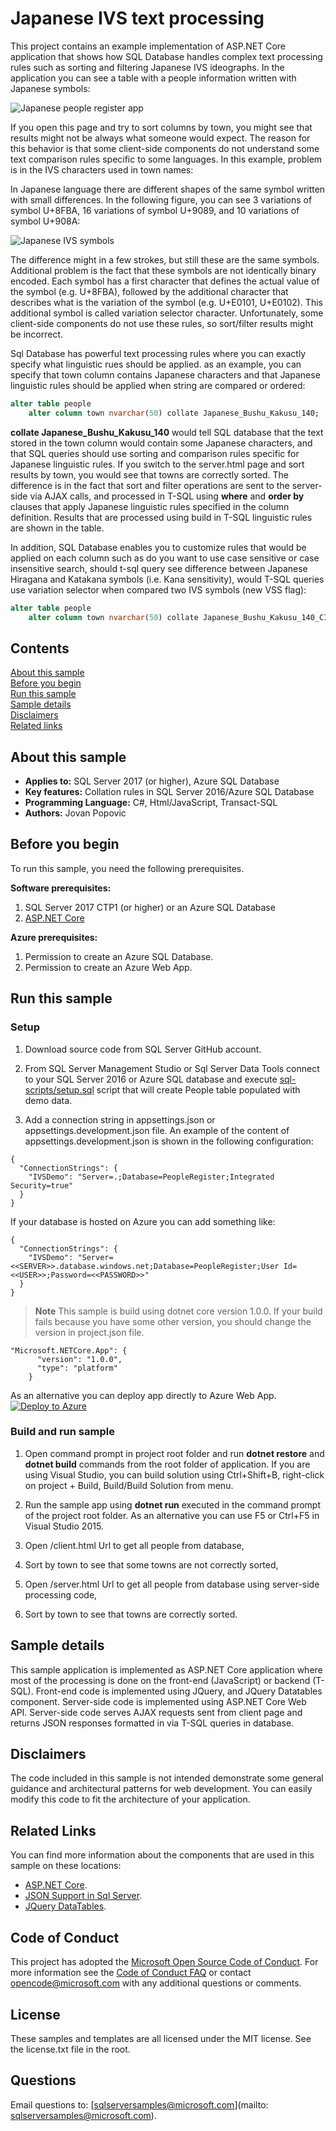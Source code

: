 # Japanese IVS text processing

This project contains an example implementation of ASP.NET Core application that shows how SQL Database handles complex text processing rules such as sorting and filtering Japanese IVS ideographs. In the application you can see a table with a people information written with Japanese symbols:

![Japanese people register app](../../../media/demos/ivs-people-register-app.PNG)

If you open this page and try to sort columns by town, you might see that results might not be always what someone would expect. The reason for this behavior is that some client-side components do not understand some text comparison rules specific to some languages. In this example, problem is in the IVS characters used in town names:

In Japanese language there are different shapes of the same symbol written with small differences. In the following figure, you can see 3 variations of symbol U+8FBA, 16 variations of symbol U+9089, and 10 variations of symbol U+908A: 

![Japanese IVS symbols](../../../media/demos/ivs-symbols.png)

The difference might in a few strokes, but still these are the same symbols. Additional problem is the fact that these symbols are not identically binary encoded. Each symbol has a first character that defines the actual value of the symbol (e.g. U+8FBA), followed by the additional character that describes what is the variation of the symbol (e.g. U+E0101, U+E0102). This additional symbol is called variation selector character.
Unfortunately, some client-side components do not use these rules, so sort/filter results might be incorrect.

Sql Database has powerful text processing rules where you can exactly specify what linguistic rues should be applied. as an example, you can specify that town column contains Japanese characters and that Japanese linguistic rules should be applied when string are compared or ordered:

```sql
alter table people
	alter column town nvarchar(50) collate Japanese_Bushu_Kakusu_140;
```

**collate Japanese_Bushu_Kakusu_140** would tell SQL database that the text stored in the town column would contain some Japanese characters, and that SQL queries should use sorting and comparison rules specific for Japanese linguistic rules.
If you switch to the server.html page and sort results by town, you would see that towns are correctly sorted. The difference is in the fact that sort and filter operations are sent to the server-side via AJAX calls, and processed in T-SQL using **where** and **order by** clauses that apply Japanese linguistic rules specified in the column definition. Results that are processed using build in T-SQL linguistic rules are shown in the table.

In addition, SQL Database enables you to customize rules that would be applied on each column such as do you want to use case sensitive or case insensitive search, should t-sql query see difference between Japanese Hiragana and Katakana symbols (i.e. Kana sensitivity), would T-SQL queries use variation selector when compared two IVS symbols (new VSS flag):

```sql
alter table people
	alter column town nvarchar(50) collate Japanese_Bushu_Kakusu_140_CI_AI_KS_WS_VSS;
```

## Contents

[About this sample](#about-this-sample)<br/>
[Before you begin](#before-you-begin)<br/>
[Run this sample](#run-this-sample)<br/>
[Sample details](#sample-details)<br/>
[Disclaimers](#disclaimers)<br/>
[Related links](#related-links)<br/>

<a name=about-this-sample></a>

## About this sample

- **Applies to:** SQL Server 2017 (or higher), Azure SQL Database
- **Key features:** Collation rules in SQL Server 2016/Azure SQL Database
- **Programming Language:** C#, Html/JavaScript, Transact-SQL
- **Authors:** Jovan Popovic

<a name=before-you-begin></a>

## Before you begin

To run this sample, you need the following prerequisites.

**Software prerequisites:**

1. SQL Server 2017 CTP1 (or higher) or an Azure SQL Database
2. [ASP.NET Core](https://www.microsoft.com/net/core#windowscmd)

**Azure prerequisites:**

1. Permission to create an Azure SQL Database.
1. Permission to create an Azure Web App.

<a name=run-this-sample></a>

## Run this sample

### Setup

1. Download source code from SQL Server GitHub account.

2. From SQL Server Management Studio or Sql Server Data Tools connect to your SQL Server 2016 or Azure SQL database and execute [sql-scripts/setup.sql](sql-scripts/setup.sql) script that will create People table populated with demo data.

3. Add a connection string in appsettings.json or appsettings.development.json file. An example of the content of appsettings.development.json is shown in the following configuration:

```
{
  "ConnectionStrings": {
    "IVSDemo": "Server=.;Database=PeopleRegister;Integrated Security=true"
  }
}
```

If your database is hosted on Azure you can add something like:
```
{
  "ConnectionStrings": {
    "IVSDemo": "Server=<<SERVER>>.database.windows.net;Database=PeopleRegister;User Id=<<USER>>;Password=<<PASSWORD>>"
  }
}
```

>**Note**
> This sample is build using dotnet core version 1.0.0. If your build fails because you have some other version, you should change the version in project.json file.
```
"Microsoft.NETCore.App": {
      "version": "1.0.0",
      "type": "platform"
    }
```
As an alternative you can deploy app directly to Azure Web App.
[![Deploy to Azure](http://azuredeploy.net/deploybutton.png)](https://azuredeploy.net/)

### Build and run sample

1. Open command prompt in project root folder and run **dotnet restore** and **dotnet build** commands from the root folder of application. If you are using Visual Studio, you can build solution using Ctrl+Shift+B, right-click on project + Build, Build/Build Solution from menu. 

2. Run the sample app using **dotnet run** executed in the command prompt of the project root folder. As an alternative you can use F5 or Ctrl+F5 in Visual Studio 2015.  
  1. Open /client.html Url to get all people from database,
  2. Sort by town to see that some towns are not correctly sorted,
  3. Open /server.html Url to get all people from database using server-side processing code,
  2. Sort by town to see that towns are correctly sorted.

<a name=sample-details></a>

## Sample details

This sample application is implemented as ASP.NET Core application where most of the processing is done on the front-end (JavaScript) or backend (T-SQL).
Front-end code is implemented using JQuery, and JQuery Datatables component.
Server-side code is implemented using ASP.NET Core Web API. Server-side code serves AJAX requests sent from client page and returns JSON responses formatted in via T-SQL queries in database.

<a name=disclaimers></a>

## Disclaimers
The code included in this sample is not intended demonstrate some general guidance and architectural patterns for web development.
You can easily modify this code to fit the architecture of your application.

<a name=related-links></a>

## Related Links

You can find more information about the components that are used in this sample on these locations: 
- [ASP.NET Core](http://www.asp.net/core).
- [JSON Support in Sql Server](https://msdn.microsoft.com/en-us/library/dn921897.aspx).
- [JQuery DataTables]( https://datatables.net/).

## Code of Conduct
This project has adopted the [Microsoft Open Source Code of Conduct](https://opensource.microsoft.com/codeofconduct/). For more information see the [Code of Conduct FAQ](https://opensource.microsoft.com/codeofconduct/faq/) or contact [opencode@microsoft.com](mailto:opencode@microsoft.com) with any additional questions or comments.

## License
These samples and templates are all licensed under the MIT license. See the license.txt file in the root.

## Questions
Email questions to: [sqlserversamples@microsoft.com](mailto: sqlserversamples@microsoft.com).
